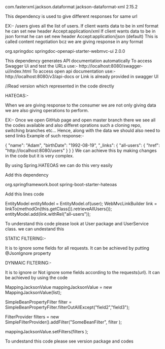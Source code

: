 
<dependency>
    <groupId>com.fasterxml.jackson.dataformat</groupId>
    <artifactId>jackson-dataformat-xml</artifactId>
    <version>2.15.2</version>
</dependency>

This dependency is used to give different responses for same url

EX:- /users gives all the list of users.
If client wants data to be in xml format he can set new header Accept:application/xml
If client wants data to be in json format he can set new header Accept:application/json (default)
This is called content negotiation bcz we are giving response in any format



<dependency>
			<groupId>org.springdoc</groupId>
			<artifactId>springdoc-openapi-starter-webmvc-ui</artifactId>
			<version>2.0.0</version>
</dependency>

This dependency generates API documentation automatically
To access Swagger Ui and test the URLs use:- http://localhost:8080/swagger-ui/index.html
To access open api documentation use:- http://localhost:8080/v3/api-docs or Link is already provided in swagger UI

//Read version which represented in the code directly

HATEOAS:-

When we are giving response to the consumer we are not only giving data we are also giving operations to perform.

EX:- Once we open GitHub page and open master branch there we see all the codes available and also differet oprations such a cloning repo, switching branches etc...
Hence, along with the data we should also need to send links 
Example of such response:-

{
        "name": "Adam",
        "birthDate": "1992-08-19",
        "_links": {
            "all-users": {
            "href": "http://localhost:8080/users"
        }
    }
}
We can achieve this by making changes in the code but it is very complex.

By using Spring.HATEOAS we can do this very easily

Add this dependency

<dependency>
<groupId>org.springframework.boot</groupId>
<artifactId>spring-boot-starter-hateoas</artifactId>
</dependency>

Add this lines code

EntityModel<User> entityModel = EntityModel.of(user);
WebMvcLinkBuilder link =  linkTo(methodOn(this.getClass()).retrieveAllUsers());
entityModel.add(link.withRel("all-users"));

To understand this code please look at User package and UserService class. we can undestand this


STATIC FILTERING:-

It is to ignore some fields for all requests. It can be achieved by putting @JsonIgnore property

DYNMAIC FILTERING:-

It is to ignore or Not ignore some fields according to the requests(url). It can be achieved by using the code 

MappingJacksonValue mappingJacksonValue = new MappingJacksonValue(list);

SimpleBeanPropertyFilter filter = 
    SimpleBeanPropertyFilter.filterOutAllExcept("field2","field3");
		
FilterProvider filters = 
    new SimpleFilterProvider().addFilter("SomeBeanFilter", filter );
		
mappingJacksonValue.setFilters(filters );

To undestand this code please see version package and codes




